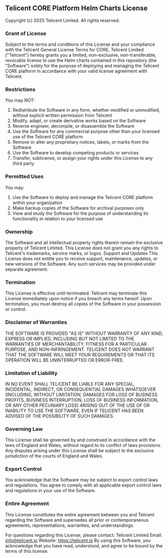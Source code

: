 ## Telicent CORE Platform Helm Charts License
Copyright (c) 2025 Telicent Limited. All rights reserved.

### Grant of License
Subject to the terms and conditions of this License and your compliance with the Telicent General License
Terms for CORE, Telicent Limited ("Telicent") hereby grants you a limited, non-exclusive, non-transferable,
revocable license to use the Helm charts contained in this repository (the "Software") solely for the
purpose of deploying and managing the Telicent CORE platform in accordance with your valid license
agreement with Telicent.

### Restrictions
You may NOT:
1. Redistribute the Software in any form, whether modified or unmodified, without explicit written
permission from Telicent
2. Modify, adapt, or create derivative works based on the Software
3. Reverse engineer, decompile, or disassemble the Software
4. Use the Software for any commercial purpose other than your licensed use of the Telicent CORE
platform
5. Remove or alter any proprietary notices, labels, or marks from the Software
6. Use the Software to develop competing products or services
7. Transfer, sublicense, or assign your rights under this License to any third party

### Permitted Uses
You may:
1. Use the Software to deploy and manage the Telicent CORE platform within your organization
2. Make backup copies of the Software for archival purposes only
3. View and study the Software for the purpose of understanding its functionality in relation to your
licensed use

### Ownership
The Software and all intellectual property rights therein remain the exclusive property of Telicent Limited.
This License does not grant you any rights to Telicent's trademarks, service marks, or logos.
Support and Updates
This License does not entitle you to receive support, maintenance, updates, or new versions of the
Software. Any such services may be provided under separate agreement.

### Termination
This License is effective until terminated. Telicent may terminate this License immediately upon notice if
you breach any terms hereof. Upon termination, you must destroy all copies of the Software in your
possession or control.

### Disclaimer of Warranties
THE SOFTWARE IS PROVIDED "AS IS" WITHOUT WARRANTY OF ANY KIND, EXPRESS OR IMPLIED,
INCLUDING BUT NOT LIMITED TO THE WARRANTIES OF MERCHANTABILITY, FITNESS FOR A
PARTICULAR PURPOSE, AND NON-INFRINGEMENT. TELICENT DOES NOT WARRANT THAT THE
SOFTWARE WILL MEET YOUR REQUIREMENTS OR THAT ITS OPERATION WILL BE UNINTERRUPTED OR
ERROR-FREE.

### Limitation of Liability
IN NO EVENT SHALL TELICENT BE LIABLE FOR ANY SPECIAL, INCIDENTAL, INDIRECT, OR
CONSEQUENTIAL DAMAGES WHATSOEVER (INCLUDING, WITHOUT LIMITATION, DAMAGES FOR LOSS
OF BUSINESS PROFITS, BUSINESS INTERRUPTION, LOSS OF BUSINESS INFORMATION, OR ANY OTHER
PECUNIARY LOSS) ARISING OUT OF THE USE OF OR INABILITY TO USE THE SOFTWARE, EVEN IF
TELICENT HAS BEEN ADVISED OF THE POSSIBILITY OF SUCH DAMAGES.

### Governing Law
This License shall be governed by and construed in accordance with the laws of England and Wales,
without regard to its conflict of laws provisions. Any disputes arising under this License shall be subject to
the exclusive jurisdiction of the courts of England and Wales.

### Export Control
You acknowledge that the Software may be subject to export control laws and regulations. You agree to
comply with all applicable export control laws and regulations in your use of the Software.

### Entire Agreement
This License constitutes the entire agreement between you and Telicent regarding the Software and
supersedes all prior or contemporaneous agreements, representations, warranties, and understandings.

For questions regarding this License, please contact:
Telicent Limited
Email: info@telicent.io
Website: https://telicent.io
By using this Software, you acknowledge that you have read, understood, and agree to be bound by the terms of this license.
